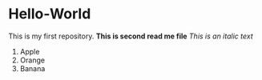 # Hello-World
This is my first repository. 
**This is second read me file**
*This is an italic text*
1. Apple 
2. Orange
3. Banana
